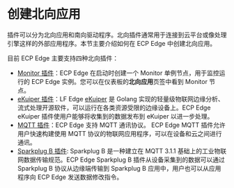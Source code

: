 # 创建北向应用

插件可以分为北向应用和南向驱动程序。北向插件通常用于连接到云平台或像处理引擎这样的外部应用程序。本节主要介绍如何在 ECP Edge 中创建北向应用。

目前 ECP Edge 主要支持四种北向插件：

- [Monitor 插件](./monitor.md)：ECP Edge 在启动时创建一个 Monitor 单例节点，用于监控运行的 ECP Edge 实例。您可以在仪表板的**北向应用**页签中看到 Monitor 节点。
- [eKuiper 插件](./ekuiper/ekuiper.md)：LF Edge [eKuiper](https://ekuiper.org/) 是 Golang 实现的轻量级物联网边缘分析、流式处理开源软件，可以运行在各类资源受限的边缘设备上。ECP Edge eKuiper 插件使用户能够将收集到的数据发布到 eKuiper 以进一步处理。 
- [MQTT 插件](./mqtt/mqtt.md)：ECP Edge 支持 MQTT 通讯协议。 ECP Edge MQTT 插件允许用户快速构建使用 MQTT 协议的物联网应用程序，可以在设备和云之间进行通讯。
- [Sparkplug B 插件](./sparkplugb/sparkplugb.md): Sparkplug B 是一种建立在 MQTT 3.1.1 基础上的工业物联网数据传输规范。ECP Edge Sparkplug B 插件从设备采集到的数据可以通过 Sparkplug B 协议从边缘端传输到 Sparkplug B 应用中，用户也可以从应用程序向 ECP Edge 发送数据修改指令。

